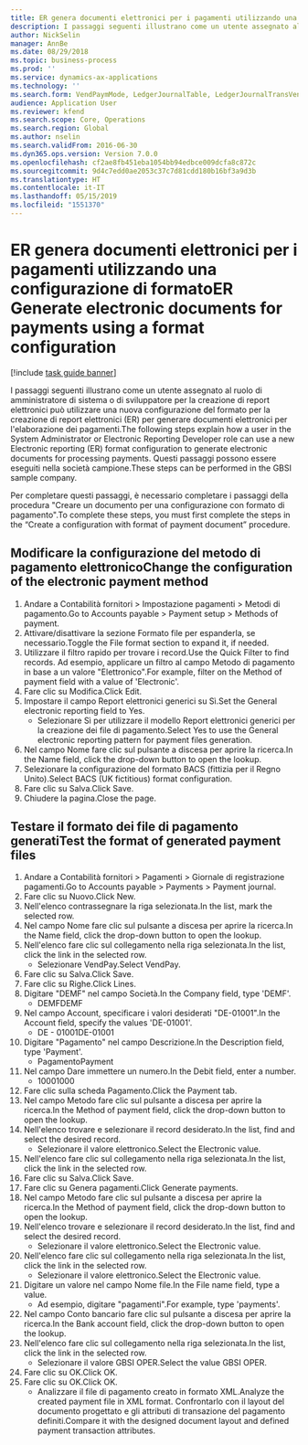 ```yaml
---
title: ER genera documenti elettronici per i pagamenti utilizzando una configurazione di formato
description: I passaggi seguenti illustrano come un utente assegnato al ruolo di amministratore di sistema o di sviluppatore per la creazione di report elettronici può utilizzare una nuova configurazione del formato per la creazione di report elettronici (ER) per generare documenti elettronici per l'elaborazione dei pagamenti.
author: NickSelin
manager: AnnBe
ms.date: 08/29/2018
ms.topic: business-process
ms.prod: ''
ms.service: dynamics-ax-applications
ms.technology: ''
ms.search.form: VendPaymMode, LedgerJournalTable, LedgerJournalTransVendPaym, BankAccountTableLookUp
audience: Application User
ms.reviewer: kfend
ms.search.scope: Core, Operations
ms.search.region: Global
ms.author: nselin
ms.search.validFrom: 2016-06-30
ms.dyn365.ops.version: Version 7.0.0
ms.openlocfilehash: cf2ae8fb451eba1054bb94edbce009dcfa8c872c
ms.sourcegitcommit: 9d4c7edd0ae2053c37c7d81cdd180b16bf3a9d3b
ms.translationtype: HT
ms.contentlocale: it-IT
ms.lasthandoff: 05/15/2019
ms.locfileid: "1551370"
---
```

# <a name="er-generate-electronic-documents-for-payments-using-a-format-configuration"></a><span data-ttu-id="256df-103">ER genera documenti elettronici per i pagamenti utilizzando una configurazione di formato</span><span class="sxs-lookup"><span data-stu-id="256df-103">ER Generate electronic documents for payments using a format configuration</span></span>

[!include [task guide banner](../../includes/task-guide-banner.md)]

<span data-ttu-id="256df-104">I passaggi seguenti illustrano come un utente assegnato al ruolo di amministratore di sistema o di sviluppatore per la creazione di report elettronici può utilizzare una nuova configurazione del formato per la creazione di report elettronici (ER) per generare documenti elettronici per l'elaborazione dei pagamenti.</span><span class="sxs-lookup"><span data-stu-id="256df-104">The following steps explain how a user in the System Administrator or Electronic Reporting Developer role can use a new Electronic reporting (ER) format configuration to generate electronic documents for processing payments.</span></span> <span data-ttu-id="256df-105">Questi passaggi possono essere eseguiti nella società campione.</span><span class="sxs-lookup"><span data-stu-id="256df-105">These steps can be performed in the GBSI sample company.</span></span>

<span data-ttu-id="256df-106">Per completare questi passaggi, è necessario completare i passaggi della procedura "Creare un documento per una configurazione con formato di pagamento".</span><span class="sxs-lookup"><span data-stu-id="256df-106">To complete these steps, you must first complete the steps in the “Create a configuration with format of payment document” procedure.</span></span>


## <a name="change-the-configuration-of-the-electronic-payment-method"></a><span data-ttu-id="256df-107">Modificare la configurazione del metodo di pagamento elettronico</span><span class="sxs-lookup"><span data-stu-id="256df-107">Change the configuration of the electronic payment method</span></span>
1. <span data-ttu-id="256df-108">Andare a Contabilità fornitori > Impostazione pagamenti > Metodi di pagamento.</span><span class="sxs-lookup"><span data-stu-id="256df-108">Go to Accounts payable > Payment setup > Methods of payment.</span></span>
2. <span data-ttu-id="256df-109">Attivare/disattivare la sezione Formato file per espanderla, se necessario.</span><span class="sxs-lookup"><span data-stu-id="256df-109">Toggle the File format section to expand it, if needed.</span></span>
3. <span data-ttu-id="256df-110">Utilizzare il filtro rapido per trovare i record.</span><span class="sxs-lookup"><span data-stu-id="256df-110">Use the Quick Filter to find records.</span></span> <span data-ttu-id="256df-111">Ad esempio, applicare un filtro al campo Metodo di pagamento in base a un valore "Elettronico".</span><span class="sxs-lookup"><span data-stu-id="256df-111">For example, filter on the Method of payment field with a value of 'Electronic'.</span></span>
4. <span data-ttu-id="256df-112">Fare clic su Modifica.</span><span class="sxs-lookup"><span data-stu-id="256df-112">Click Edit.</span></span>
5. <span data-ttu-id="256df-113">Impostare il campo Report elettronici generici su Sì.</span><span class="sxs-lookup"><span data-stu-id="256df-113">Set the General electronic reporting field to Yes.</span></span>
    * <span data-ttu-id="256df-114">Selezionare Sì per utilizzare il modello Report elettronici generici per la creazione dei file di pagamento.</span><span class="sxs-lookup"><span data-stu-id="256df-114">Select Yes to use the General electronic reporting pattern for payment files generation.</span></span>  
6. <span data-ttu-id="256df-115">Nel campo Nome fare clic sul pulsante a discesa per aprire la ricerca.</span><span class="sxs-lookup"><span data-stu-id="256df-115">In the Name field, click the drop-down button to open the lookup.</span></span>
7. <span data-ttu-id="256df-116">Selezionare la configurazione del formato BACS (fittizia per il Regno Unito).</span><span class="sxs-lookup"><span data-stu-id="256df-116">Select BACS (UK fictitious) format configuration.</span></span>
8. <span data-ttu-id="256df-117">Fare clic su Salva.</span><span class="sxs-lookup"><span data-stu-id="256df-117">Click Save.</span></span>
9. <span data-ttu-id="256df-118">Chiudere la pagina.</span><span class="sxs-lookup"><span data-stu-id="256df-118">Close the page.</span></span>

## <a name="test-the-format-of-generated-payment-files"></a><span data-ttu-id="256df-119">Testare il formato dei file di pagamento generati</span><span class="sxs-lookup"><span data-stu-id="256df-119">Test the format of generated payment files</span></span>
1. <span data-ttu-id="256df-120">Andare a Contabilità fornitori > Pagamenti > Giornale di registrazione pagamenti.</span><span class="sxs-lookup"><span data-stu-id="256df-120">Go to Accounts payable > Payments > Payment journal.</span></span>
2. <span data-ttu-id="256df-121">Fare clic su Nuovo.</span><span class="sxs-lookup"><span data-stu-id="256df-121">Click New.</span></span>
3. <span data-ttu-id="256df-122">Nell'elenco contrassegnare la riga selezionata.</span><span class="sxs-lookup"><span data-stu-id="256df-122">In the list, mark the selected row.</span></span>
4. <span data-ttu-id="256df-123">Nel campo Nome fare clic sul pulsante a discesa per aprire la ricerca.</span><span class="sxs-lookup"><span data-stu-id="256df-123">In the Name field, click the drop-down button to open the lookup.</span></span>
5. <span data-ttu-id="256df-124">Nell'elenco fare clic sul collegamento nella riga selezionata.</span><span class="sxs-lookup"><span data-stu-id="256df-124">In the list, click the link in the selected row.</span></span>
    * <span data-ttu-id="256df-125">Selezionare VendPay.</span><span class="sxs-lookup"><span data-stu-id="256df-125">Select VendPay.</span></span>  
6. <span data-ttu-id="256df-126">Fare clic su Salva.</span><span class="sxs-lookup"><span data-stu-id="256df-126">Click Save.</span></span>
7. <span data-ttu-id="256df-127">Fare clic su Righe.</span><span class="sxs-lookup"><span data-stu-id="256df-127">Click Lines.</span></span>
8. <span data-ttu-id="256df-128">Digitare "DEMF" nel campo Società.</span><span class="sxs-lookup"><span data-stu-id="256df-128">In the Company field, type 'DEMF'.</span></span>
    * <span data-ttu-id="256df-129">DEMF</span><span class="sxs-lookup"><span data-stu-id="256df-129">DEMF</span></span>  
9. <span data-ttu-id="256df-130">Nel campo Account, specificare i valori desiderati "DE-01001".</span><span class="sxs-lookup"><span data-stu-id="256df-130">In the Account field, specify the values 'DE-01001'.</span></span>
    * <span data-ttu-id="256df-131">DE - 01001</span><span class="sxs-lookup"><span data-stu-id="256df-131">DE-01001</span></span>  
10. <span data-ttu-id="256df-132">Digitare "Pagamento" nel campo Descrizione.</span><span class="sxs-lookup"><span data-stu-id="256df-132">In the Description field, type 'Payment'.</span></span>
    * <span data-ttu-id="256df-133">Pagamento</span><span class="sxs-lookup"><span data-stu-id="256df-133">Payment</span></span>  
11. <span data-ttu-id="256df-134">Nel campo Dare immettere un numero.</span><span class="sxs-lookup"><span data-stu-id="256df-134">In the Debit field, enter a number.</span></span>
    * <span data-ttu-id="256df-135">1000</span><span class="sxs-lookup"><span data-stu-id="256df-135">1000</span></span>  
12. <span data-ttu-id="256df-136">Fare clic sulla scheda Pagamento.</span><span class="sxs-lookup"><span data-stu-id="256df-136">Click the Payment tab.</span></span>
13. <span data-ttu-id="256df-137">Nel campo Metodo fare clic sul pulsante a discesa per aprire la ricerca.</span><span class="sxs-lookup"><span data-stu-id="256df-137">In the Method of payment field, click the drop-down button to open the lookup.</span></span>
14. <span data-ttu-id="256df-138">Nell'elenco trovare e selezionare il record desiderato.</span><span class="sxs-lookup"><span data-stu-id="256df-138">In the list, find and select the desired record.</span></span>
    * <span data-ttu-id="256df-139">Selezionare il valore elettronico.</span><span class="sxs-lookup"><span data-stu-id="256df-139">Select the Electronic value.</span></span>  
15. <span data-ttu-id="256df-140">Nell'elenco fare clic sul collegamento nella riga selezionata.</span><span class="sxs-lookup"><span data-stu-id="256df-140">In the list, click the link in the selected row.</span></span>
16. <span data-ttu-id="256df-141">Fare clic su Salva.</span><span class="sxs-lookup"><span data-stu-id="256df-141">Click Save.</span></span>
17. <span data-ttu-id="256df-142">Fare clic su Genera pagamenti.</span><span class="sxs-lookup"><span data-stu-id="256df-142">Click Generate payments.</span></span>
18. <span data-ttu-id="256df-143">Nel campo Metodo fare clic sul pulsante a discesa per aprire la ricerca.</span><span class="sxs-lookup"><span data-stu-id="256df-143">In the Method of payment field, click the drop-down button to open the lookup.</span></span>
19. <span data-ttu-id="256df-144">Nell'elenco trovare e selezionare il record desiderato.</span><span class="sxs-lookup"><span data-stu-id="256df-144">In the list, find and select the desired record.</span></span>
    * <span data-ttu-id="256df-145">Selezionare il valore elettronico.</span><span class="sxs-lookup"><span data-stu-id="256df-145">Select the Electronic value.</span></span>  
20. <span data-ttu-id="256df-146">Nell'elenco fare clic sul collegamento nella riga selezionata.</span><span class="sxs-lookup"><span data-stu-id="256df-146">In the list, click the link in the selected row.</span></span>
    * <span data-ttu-id="256df-147">Selezionare il valore elettronico.</span><span class="sxs-lookup"><span data-stu-id="256df-147">Select the Electronic value.</span></span>  
21. <span data-ttu-id="256df-148">Digitare un valore nel campo Nome file.</span><span class="sxs-lookup"><span data-stu-id="256df-148">In the File name field, type a value.</span></span>
    * <span data-ttu-id="256df-149">Ad esempio, digitare "pagamenti".</span><span class="sxs-lookup"><span data-stu-id="256df-149">For example, type 'payments'.</span></span>  
22. <span data-ttu-id="256df-150">Nel campo Conto bancario fare clic sul pulsante a discesa per aprire la ricerca.</span><span class="sxs-lookup"><span data-stu-id="256df-150">In the Bank account field, click the drop-down button to open the lookup.</span></span>
23. <span data-ttu-id="256df-151">Nell'elenco fare clic sul collegamento nella riga selezionata.</span><span class="sxs-lookup"><span data-stu-id="256df-151">In the list, click the link in the selected row.</span></span>
    * <span data-ttu-id="256df-152">Selezionare il valore GBSI OPER.</span><span class="sxs-lookup"><span data-stu-id="256df-152">Select the value GBSI OPER.</span></span>  
24. <span data-ttu-id="256df-153">Fare clic su OK.</span><span class="sxs-lookup"><span data-stu-id="256df-153">Click OK.</span></span>
25. <span data-ttu-id="256df-154">Fare clic su OK.</span><span class="sxs-lookup"><span data-stu-id="256df-154">Click OK.</span></span>
    * <span data-ttu-id="256df-155">Analizzare il file di pagamento creato in formato XML.</span><span class="sxs-lookup"><span data-stu-id="256df-155">Analyze the created payment file in XML format.</span></span> <span data-ttu-id="256df-156">Confrontarlo con il layout del documento progettato e gli attributi di transazione del pagamento definiti.</span><span class="sxs-lookup"><span data-stu-id="256df-156">Compare it with the designed document layout and defined payment transaction attributes.</span></span>  

